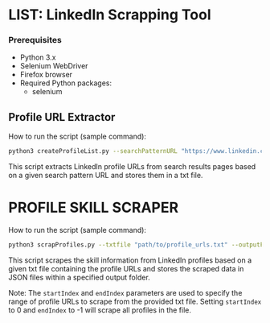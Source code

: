 # LIST: LinkedIn Scrapping Tool

### Prerequisites

- Python 3.x
- Selenium WebDriver
- Firefox browser
- Required Python packages:
  - selenium

## Profile URL Extractor

How to run the script (sample command):

```bash
python3 createProfileList.py --searchPatternURL "https://www.linkedin.com/search/results/people/?network=%5B%22F%22%5D&origin=FACETED_SEARCH&page={pageNumber}&schoolFilter=%5B%2215093696%22%5D&sid=PI%2C" --startPage 1 --endPage 2
```

This script extracts LinkedIn profile URLs from search results pages based on a given search pattern URL and stores them in a txt file.

# PROFILE SKILL SCRAPER

How to run the script (sample command):

```bash
python3 scrapProfiles.py --txtfile "path/to/profile_urls.txt" --outputFolder "path/to/output/folder" --startIndex 0 --endIndex -1
```

This script scrapes the skill information from LinkedIn profiles based on a given txt file containing the profile URLs and stores the scraped data in JSON files within a specified output folder.

Note: The `startIndex` and `endIndex` parameters are used to specify the range of profile URLs to scrape from the provided txt file. Setting `startIndex` to 0 and `endIndex` to -1 will scrape all profiles in the file.
